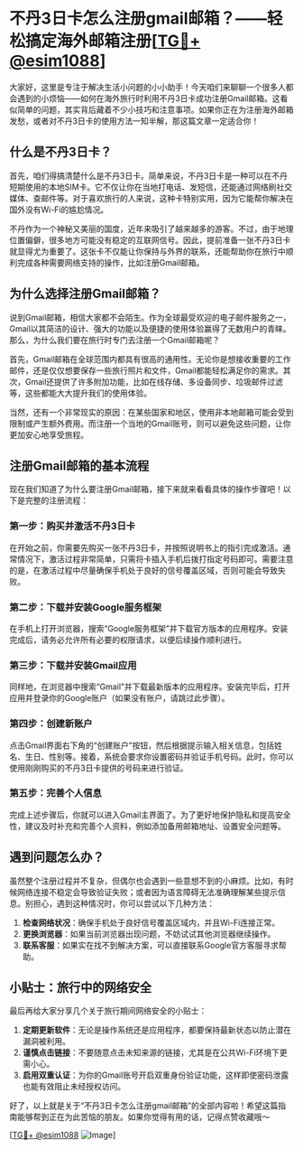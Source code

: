 # 不丹3日卡怎么注册gmail邮箱？——轻松搞定海外邮箱注册[[TG💪+ @esim1088](https://t.me/s/esim1088)]

大家好，这里是专注于解决生活小问题的小小助手！今天咱们来聊聊一个很多人都会遇到的小烦恼——如何在海外旅行时利用不丹3日卡成功注册Gmail邮箱。这看似简单的问题，其实背后藏着不少小技巧和注意事项。如果你正在为注册海外邮箱发愁，或者对不丹3日卡的使用方法一知半解，那这篇文章一定适合你！

## 什么是不丹3日卡？

首先，咱们得搞清楚什么是不丹3日卡。简单来说，不丹3日卡是一种可以在不丹短期使用的本地SIM卡。它不仅让你在当地打电话、发短信，还能通过网络刷社交媒体、查邮件等。对于喜欢旅行的人来说，这种卡特别实用，因为它能帮你解决在国外没有Wi-Fi的尴尬情况。

不丹作为一个神秘又美丽的国度，近年来吸引了越来越多的游客。不过，由于地理位置偏僻，很多地方可能没有稳定的互联网信号。因此，提前准备一张不丹3日卡就显得尤为重要了。这张卡不仅能让你保持与外界的联系，还能帮助你在旅行中顺利完成各种需要网络支持的操作，比如注册Gmail邮箱。

## 为什么选择注册Gmail邮箱？

说到Gmail邮箱，相信大家都不会陌生。作为全球最受欢迎的电子邮件服务之一，Gmail以其简洁的设计、强大的功能以及便捷的使用体验赢得了无数用户的青睐。那么，为什么我们要在旅行时专门去注册一个Gmail邮箱呢？

首先，Gmail邮箱在全球范围内都具有很高的通用性。无论你是想接收重要的工作邮件，还是仅仅想要保存一些旅行照片和文件，Gmail都能轻松满足你的需求。其次，Gmail还提供了许多附加功能，比如在线存储、多设备同步、垃圾邮件过滤等，这些都能大大提升我们的使用体验。

当然，还有一个非常现实的原因：在某些国家和地区，使用非本地邮箱可能会受到限制或产生额外费用。而注册一个当地的Gmail账号，则可以避免这些问题，让你更加安心地享受旅程。

## 注册Gmail邮箱的基本流程

现在我们知道了为什么要注册Gmail邮箱，接下来就来看看具体的操作步骤吧！以下是完整的注册流程：

### 第一步：购买并激活不丹3日卡

在开始之前，你需要先购买一张不丹3日卡，并按照说明书上的指引完成激活。通常情况下，激活过程非常简单，只需将卡插入手机后拨打指定号码即可。需要注意的是，在激活过程中尽量确保手机处于良好的信号覆盖区域，否则可能会导致失败。

### 第二步：下载并安装Google服务框架

在手机上打开浏览器，搜索“Google服务框架”并下载官方版本的应用程序。安装完成后，请务必允许所有必要的权限请求，以便后续操作顺利进行。

### 第三步：下载并安装Gmail应用

同样地，在浏览器中搜索“Gmail”并下载最新版本的应用程序。安装完毕后，打开应用并登录你的Google账户（如果没有账户，请跳过此步骤）。

### 第四步：创建新账户

点击Gmail界面右下角的“创建账户”按钮，然后根据提示输入相关信息，包括姓名、生日、性别等。接着，系统会要求你设置密码并验证手机号码。此时，你可以使用刚刚购买的不丹3日卡提供的号码来进行验证。

### 第五步：完善个人信息

完成上述步骤后，你就可以进入Gmail主界面了。为了更好地保护隐私和提高安全性，建议及时补充和完善个人资料，例如添加备用邮箱地址、设置安全问题等。

## 遇到问题怎么办？

虽然整个注册过程并不复杂，但偶尔也会遇到一些意想不到的小麻烦。比如，有时候网络连接不稳定会导致验证失败；或者因为语言障碍无法准确理解某些提示信息。别担心，遇到这种情况时，你可以尝试以下几种方法：

1. **检查网络状况**：确保手机处于良好信号覆盖区域内，并且Wi-Fi连接正常。
2. **更换浏览器**：如果当前浏览器出现问题，不妨试试其他浏览器继续操作。
3. **联系客服**：如果实在找不到解决方案，可以直接联系Google官方客服寻求帮助。

## 小贴士：旅行中的网络安全

最后再给大家分享几个关于旅行期间网络安全的小贴士：

1. **定期更新软件**：无论是操作系统还是应用程序，都要保持最新状态以防止潜在漏洞被利用。
2. **谨慎点击链接**：不要随意点击未知来源的链接，尤其是在公共Wi-Fi环境下更需小心。
3. **启用双重认证**：为你的Gmail账号开启双重身份验证功能，这样即使密码泄露也能有效阻止未经授权访问。

好了，以上就是关于“不丹3日卡怎么注册gmail邮箱”的全部内容啦！希望这篇指南能够帮到正在为此苦恼的朋友。如果你觉得有用的话，记得点赞收藏哦～

[[TG💪+ @esim1088](https://t.me/s/esim1088) ![Image](https://i.postimg.cc/4NQfJmqS/Snipaste-2025-05-13-00-14-12.png)]